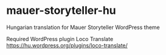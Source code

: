 # mauer-storyteller-hu
Hungarian translation for Mauer Storyteller WordPress theme

Required WordPress plugin
Loco Translate
https://hu.wordpress.org/plugins/loco-translate/
